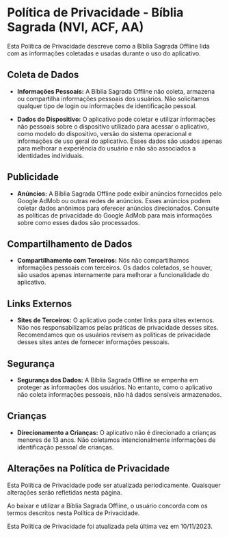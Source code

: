 # Política de Privacidade - Bíblia Sagrada (NVI, ACF, AA)

Esta Política de Privacidade descreve como a Bíblia Sagrada Offline lida com as informações coletadas e usadas durante o uso do aplicativo.

## Coleta de Dados

- **Informações Pessoais:** A Bíblia Sagrada Offline não coleta, armazena ou compartilha informações pessoais dos usuários. Não solicitamos qualquer tipo de login ou informações de identificação pessoal.

- **Dados do Dispositivo:** O aplicativo pode coletar e utilizar informações não pessoais sobre o dispositivo utilizado para acessar o aplicativo, como modelo do dispositivo, versão do sistema operacional e informações de uso geral do aplicativo. Esses dados são usados apenas para melhorar a experiência do usuário e não são associados a identidades individuais.

## Publicidade

- **Anúncios:** A Bíblia Sagrada Offline pode exibir anúncios fornecidos pelo Google AdMob ou outras redes de anúncios. Esses anúncios podem coletar dados anônimos para oferecer anúncios direcionados. Consulte as políticas de privacidade do Google AdMob para mais informações sobre como esses dados são processados.

## Compartilhamento de Dados

- **Compartilhamento com Terceiros:** Nós não compartilhamos informações pessoais com terceiros. Os dados coletados, se houver, são usados apenas internamente para melhorar a funcionalidade do aplicativo.

## Links Externos

- **Sites de Terceiros:** O aplicativo pode conter links para sites externos. Não nos responsabilizamos pelas práticas de privacidade desses sites. Recomendamos que os usuários revisem as políticas de privacidade desses sites antes de fornecer informações pessoais.

## Segurança

- **Segurança dos Dados:** A Bíblia Sagrada Offline se empenha em proteger as informações dos usuários. No entanto, como o aplicativo não coleta informações pessoais, não há dados sensíveis armazenados.

## Crianças

- **Direcionamento a Crianças:** O aplicativo não é direcionado a crianças menores de 13 anos. Não coletamos intencionalmente informações de identificação pessoal de crianças.

## Alterações na Política de Privacidade

Esta Política de Privacidade pode ser atualizada periodicamente. Quaisquer alterações serão refletidas nesta página.

Ao baixar e utilizar a Bíblia Sagrada Offline, o usuário concorda com os termos descritos nesta Política de Privacidade.

Esta Política de Privacidade foi atualizada pela última vez em 10/11/2023.

